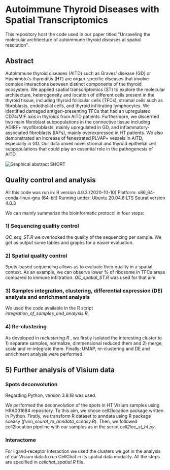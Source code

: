 # Autoimmune Thyroid Diseases with Spatial Transcriptomics

This repository host the code used in our paper titled "Unraveling the molecular architecture of autoimmune thyroid diseases at spatial resolution". 

## Abstract

Autoimmune thyroid diseases (AITD) such as Graves' disease (GD) or Hashimoto's thyroiditis (HT) are organ-specific diseases that involve complex interactions between distinct components of the thyroid ecosystem. We applied spatial transcriptomics (ST) to explore the molecular architecture, heterogeneity and location of different cells present in the thyroid tissue, including thyroid follicular cells (TFCs), stromal cells such as fibroblasts, endothelial cells, and thyroid infiltrating lymphocytes. We identified damaged antigen-presenting TFCs that had an upregulated CD74/MIF axis in thyroids from AITD patients. Furthermore, we discerned two main fibroblast subpopulations in the connective tissue including ADIRF+ myofibroblasts, mainly upregulated in GD, and inflammatory-associated fibroblasts (IAFs), mainly overexpressed in HT patients. We also demonstrated an increase of fenestrated PLVAP+ vessels in AITD, especially in GD. Our data unveil novel stromal and thyroid epithelial cell subpopulations that could play an essential role in the pathogenesis of AITD.

![Graphical abstract SHORT](https://github.com/endonutriHUPR/AITD_SpatialTranscriptomics/assets/114569590/b0dd194a-2250-4524-9c07-f83096a7387b)

## Quality control and analysis

All this code was run in:
R version 4.0.3 (2020-10-10)
Platform: x86_64-conda-linux-gnu (64-bit)
Running under: Ubuntu 20.04.6 LTS
Seurat version 4.0.3

We can mainly summarize the bioinformatic protocol in four steps:

### 1) Sequencing quality control

_QC_seq_ST.R_ we overlooked the quality of the sequencing per sample. We got as output some tables and graphs for a easier evaluation.

### 2) Spatial quality control

Spots-based sequencing allows as to evaluate their quality in a spatial context. As an example, we can observe lower % of ribosome in TFCs areas compared to immune infiltration. _QC_spatial_ST.R_ was used for that aim.

### 3) Samples integration, clustering, differential expression (DE) analysis and enrichment analysis

We used the code available in the R script _integration_of_samples_and_analysis.R_.

### 4) Re-clustering

As developed in _reclustering.R_ , we firstly isolated the interesting cluster to 1) separate samples, normalize, dimmensional reduced them and 2) merge, scale and re-integrate them. Finally; UMAP, re-clustering and DE and enrichment analysis were performed. 

## 5) Further analysis of Visium data
### Spots deconvolution

Regarding Python, version 3.9.18 was used. 

We performed the deconvolution of the spots in HT Visium samples using HRA001684 repository. To this aim, we chose cell2location package written in Python. Firstly, we transform R dataset to anndata using R package sceasy (_from_seurat_to_anndata_sceasy.R_). Then, we followed cell2location pipeline with our samples as in the script _cell2loc_st_ht.py_.

### Interactome
For ligand-receptor interaction we used the clusters we got in the analysis of our Visium data to run CellChat in its spatial data modality. All the steps are specified in _cellchat_spatial.R_ file.
